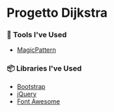 # Progetto Dijkstra


### 🔨 Tools I've Used
- [MagicPattern](https://www.magicpattern.design/tools/css-backgrounds)

### 📦 Libraries I've Used
- [Bootstrap](https://getbootstrap.com/)
- [jQuery](https://jquery.com/)
- [Font Awesome](https://fontawesome.com/)